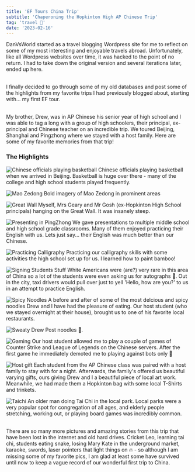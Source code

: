 ```yaml
---
title: 'EF Tours China Trip'
subtitle: 'Chaperoning the Hopkinton High AP Chinese Trip'
tag: 'travel 🌴'
date: '2023-02-16'
---
```


DanVsWorld started as a travel blogging Wordpress site for me to reflect on some of my most interesting and enjoyable travels abroad.  Unfortunately, like all Wordpress websites over time, it was hacked to the point of no return.  I had to take down the original version and several iterations later, ended up here.

\
I finally decided to go through some of my old databases and post some of the highlights from my favorite trips I had previously blogged about, starting with... my first EF tour.

\
My brother, Drew, was in AP Chinese his senior year of high school and I was able to tag a long with a group of high schoolers, their principal, ex-principal and Chinese teacher on an incredible trip.  We toured Beijing, Shanghai and Pingzhong where we stayed with a host family.  Here are some of my favorite memories from that trip!

### The Highlights

![Chinese officials playing basketball](/images/posts/china-2013/ballers.jpg 'Chinese officers playing basketball')
Chinese officials playing basketball when we arrived in Beijing.  Basketball is huge over there - many of the college and high school students played frequently.

![Mao Zedong](/images/posts/china-2013/mao.jpg 'Mao Zedong')
Bold imagery of Mao Zedong in prominent areas


![Great Wall](/images/posts/china-2013/wall.jpg 'Great Wall')
Myself, Mrs Geary and Mr Gosh (ex-Hopkinton High School principals) hanging on the Great Wall.  It was insanely steep.

![Presenting in PingZhong](/images/posts/china-2013/presenting.jpg 'Presenting in PingZhong')
We gave presentations to multiple middle school and high school grade classrooms. Many of them enjoyed practicing their English with us.  Lets just say... their English was much better than our Chinese.

![Practicing Calligraphy](/images/posts/china-2013/calligraphy.jpg 'Practicing Calligraphy')
Practicing our calligraphy skills with some activities the high school set up for us.  I learned how to paint bamboo!


![Signing Students Stuff](/images/posts/china-2013/signing.jpg 'Signing')
White Americans were (are?) very rare in this area of China so a lot of the students were even asking us for autographs 🤣.  Out in the city, taxi drivers would pull over just to yell 'Hello, how are you?' to us in an attempt to practice English.


![Spicy Noodles](/images/posts/china-2013/noodles.jpg 'Spicy Noodles')
A before and after of some of the most delcious and spicy noodles Drew and I have had the pleasure of eating.  Our host student (who we stayed overnight at their house), brought us to one of his favorite local restaurants.

![Sweaty Drew](/images/posts/china-2013/sweat.jpg 'Sweaty Drew')
Post noodles 🍜.


![Gaming](/images/posts/china-2013/host.jpg 'Gaming')
Our host student allowed me to play a couple of games of Counter Strike and League of Legends on the Chinese servers.  After the first game he immediately demoted me to playing against bots only 🥉


![Host gift](/images/posts/china-2013/art.jpg 'Host gift')
Each student from the AP Chinese class was paired with a host family to stay with for a night.  Afterwards, the family's offered us beautiful varying gifts, ours giving Drew and I a beautiful piece of local art work.  Meanwhile, we had made them a Hopkinton bag with some local T-Shirts and trinkets. 

![Taichi](/images/posts/china-2013/taichi.jpg 'Taichi')
An older man doing Tai Chi in the local park.  Local parks were a very popular spot for congregation of all ages, and elderly people stretching, working out, or playing board games was incredibly common.  

\
There are so many more pictures and amazing stories from this trip that have been lost in the internet and old hard drives.  Cricket Leo, learning tai chi, students eating snake, losing Mary Kate in the underground market, karaoke, swords, laser pointers that light things on 🔥 - so although I am missing some of my favorite pics, I am glad at least some have survived until now to keep a vague record of our wonderful first trip to China.